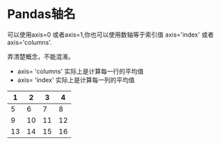# Pandas轴名

可以使用axis=0 或者axis=1,你也可以使用数轴等于索引值 axis='index' 或者axis='columns'.

弄清楚概念，不能混淆。

- axis= 'columns' 实际上是计算每一行的平均值
- axis= 'index' 实际上是计算每一列的平均值

| 1    | 2    | 3    | 4    |
| ---- | ---- | ---- | ---- |
| 5    | 6    | 7    | 8    |
| 9    | 10   | 11   | 12   |
| 13   | 14   | 15   | 16   |

